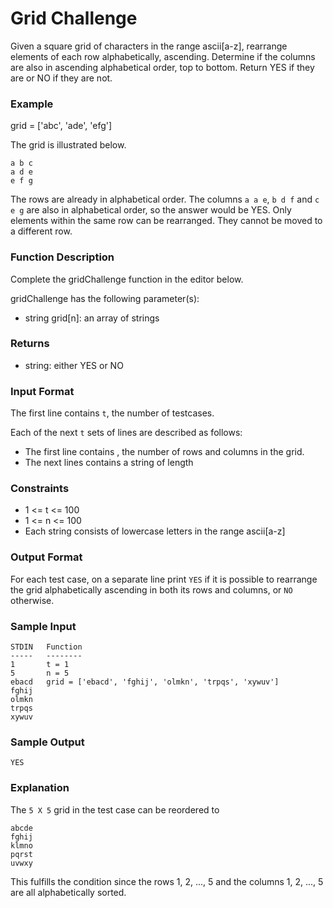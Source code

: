# Grid Challenge
Given a square grid of characters in the range ascii[a-z], rearrange elements of each row alphabetically, ascending. Determine if the columns are also in ascending alphabetical order, top to bottom. Return YES if they are or NO if they are not.

### Example

grid = ['abc', 'ade', 'efg']

The grid is illustrated below.
```
a b c
a d e
e f g
```
The rows are already in alphabetical order. The columns `a a e`, `b d f` and `c e g` are also in alphabetical order, so the answer would be YES. Only elements within the same row can be rearranged. They cannot be moved to a different row.

### Function Description

Complete the gridChallenge function in the editor below.

gridChallenge has the following parameter(s):

- string grid[n]: an array of strings

### Returns

- string: either YES or NO

### Input Format

The first line contains `t`, the number of testcases.

Each of the next `t` sets of lines are described as follows:
- The first line contains , the number of rows and columns in the grid.
- The next  lines contains a string of length 

### Constraints
- 1 <= t <= 100
- 1 <= n <= 100
- Each string consists of lowercase letters in the range ascii[a-z]

### Output Format

For each test case, on a separate line print `YES` if it is possible to rearrange the grid alphabetically ascending in both its rows and columns, or `NO` otherwise.

### Sample Input
```
STDIN   Function
-----   --------
1       t = 1
5       n = 5
ebacd   grid = ['ebacd', 'fghij', 'olmkn', 'trpqs', 'xywuv']
fghij
olmkn
trpqs
xywuv
```
### Sample Output
```
YES
```
### Explanation

The `5 X 5` grid in the  test case can be reordered to
```
abcde
fghij
klmno
pqrst
uvwxy
```
This fulfills the condition since the rows 1, 2, ..., 5 and the columns 1, 2, ..., 5 are all alphabetically sorted.